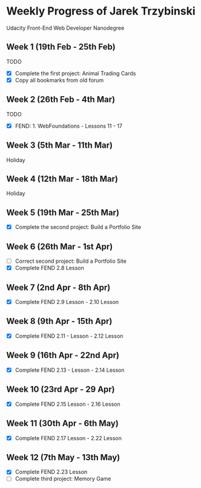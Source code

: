 # Weekly Progress of Jarek Trzybinski #
Udacity Front-End Web Developer Nanodegree

## Week 1 (19th Feb - 25th Feb) ##
TODO
- [x] Complete the first project: Animal Trading Cards
- [x] Copy all bookmarks from old forum

## Week 2 (26th Feb - 4th Mar) ##
TODO
- [x] FEND: 1. WebFoundations - Lessons 11 - 17

## Week 3 (5th Mar - 11th Mar) ##
Holiday

## Week 4 (12th Mar - 18th Mar) ##
Holiday

## Week 5 (19th Mar - 25th Mar) ##
- [x] Complete the second project: Build a Portfolio Site

## Week 6 (26th Mar - 1st Apr) ##
- [ ] Correct second project: Build a Portfolio Site
- [x] Complete FEND 2.8 Lesson

## Week 7 (2nd Apr - 8th Apr) ##
- [x] Complete FEND 2.9 Lesson - 2.10 Lesson

## Week 8 (9th Apr - 15th Apr) ##
- [x] Complete FEND 2.11 - Lesson - 2.12 Lesson

## Week 9 (16th Apr - 22nd Apr) ##
- [x] Complete FEND 2.13 - Lesson - 2.14 Lesson
## Week 10 (23rd Apr - 29 Apr) ##
- [x] Complete FEND 2.15 Lesson - 2.16 Lesson
## Week 11 (30th Apr - 6th May) ##
- [x] Complete FEND 2.17 Lesson - 2.22 Lesson

## Week 12 (7th May - 13th May)
- [x] Complete FEND 2.23 Lesson
- [ ] Complete third project: Memory Game
